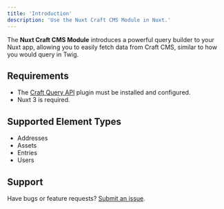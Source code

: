 ```yaml
---
title: 'Introduction'
description: 'Use the Nuxt Craft CMS Module in Nuxt.'
---
```


The **Nuxt Craft CMS Module** introduces a powerful query builder to your Nuxt app, allowing you to easily fetch data from Craft CMS, 
similar to how you would query in Twig.

## Requirements

- The [Craft Query API](/libraries/craft-query-api) plugin must be installed and configured.
- Nuxt 3 is required.

## Supported Element Types

- Addresses
- Assets
- Entries
- Users

## Support

Have bugs or feature requests? [Submit an issue](https://github.com/samuelreichor/nuxt-craftcms/issues/new).